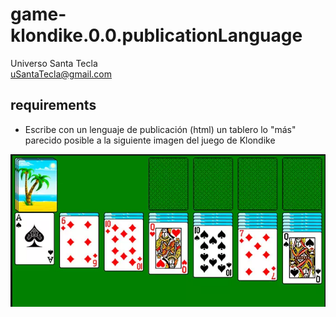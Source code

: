 # game-klondike.0.0.publicationLanguage
Universo Santa Tecla  
[uSantaTecla@gmail.com](mailto:uSantaTecla@gmail.com)  
  
## requirements 

* Escribe con un lenguaje de publicación (html) un tablero lo "más" parecido posible a la siguiente imagen del juego de Klondike

![Klondike](../0.0.publicationLanguage/image/klondike.png) 

